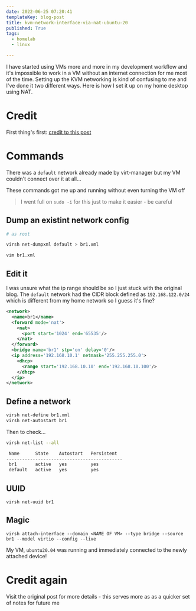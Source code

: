```yaml
---
date: 2022-06-25 07:20:41
templateKey: blog-post
title: kvm-network-interface-via-nat-ubuntu-20
published: True
tags:
  - homelab
  - linux

---
```


I have started using VMs more and more in my development workflow and it's
impossible to work in a VM without an internet connection for me most of the
time. Setting up the KVM networking is kind of confusing to me and I've done it
two different ways. Here is how I set it up on my home desktop using NAT.

# Credit

First thing's first: [credit to this post](https://computingforgeeks.com/managing-kvm-network-interfaces-in-linux/)

# Commands

There was a `default` network already made by virt-manager but my VM couldn't connect over it at all...

These commands got me up and running without even turning the VM off

> I went full on `sudo -i` for this just to make it easier - be careful

## Dump an existint network config

```bash
# as root

virsh net-dumpxml default > br1.xml

vim br1.xml

```

## Edit it

I was unsure what the ip range should be so I just stuck with the original blog. 
The `default` network had the CIDR block defined as `192.168.122.0/24` which is different from my home network so I guess it's fine?

```xml
<network>
  <name>br1</name>
  <forward mode='nat'>
    <nat>
      <port start='1024' end='65535'/>
    </nat>
  </forward>
  <bridge name='br1' stp='on' delay='0'/>
  <ip address='192.168.10.1' netmask='255.255.255.0'>
    <dhcp>
      <range start='192.168.10.10' end='192.168.10.100'/>
    </dhcp>
  </ip>
</network>
```

## Define a network

```bash
virsh net-define br1.xml
virsh net-autostart br1
```

Then to check...

```bash
virsh net-list --all

 Name      State    Autostart   Persistent
--------------------------------------------
 br1       active   yes         yes
 default   active   yes         yes
```

## UUID

`virsh net-uuid br1`


## Magic

`virsh attach-interface --domain <NAME OF VM> --type bridge --source br1 --model virtio --config --live`

My VM, `ubuntu20.04` was running and immediately connected to the newly attached device!


# Credit again

Visit the original post for more details - this serves more as as a quicker set of notes for future me

